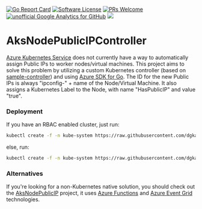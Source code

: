 [![Go Report Card](https://goreportcard.com/badge/github.com/dgkanatsios/AksNodePublicIPController)](https://goreportcard.com/report/github.com/dgkanatsios/AksNodePublicIPController)
[![Software License](https://img.shields.io/badge/license-MIT-brightgreen.svg?style=flat-square)](LICENSE)
[![PRs Welcome](https://img.shields.io/badge/PRs-welcome-brightgreen.svg?style=flat-square)](http://makeapullrequest.com)
[![unofficial Google Analytics for GitHub](https://gaforgithub.azurewebsites.net/api?repo=AksNodePublicIPController)](https://github.com/dgkanatsios/gaforgithub)
![](https://img.shields.io/badge/status-alpha-red.svg)

# AksNodePublicIPController

[Azure Kubernetes Service](https://azure.microsoft.com/en-us/services/kubernetes-service/) does not currently have a way to automatically assign Public IPs to worker nodes/virtual machines. This project aims to solve this problem by utilizing a custom Kubernetes controller (based on [sample-controller](https://github.com/kubernetes/sample-controller)) and using [Azure SDK for Go](https://docs.microsoft.com/en-us/go/azure/). The ID for the new Public IPs is always "ipconfig-" + name of the Node/Virtual Machine. It also assigns a Kubernetes Label to the Node, with name "HasPublicIP" and value "true".

### Deployment

If you have an RBAC enabled cluster, just run:

```bash
kubectl create -f -n kube-system https://raw.githubusercontent.com/dgkanatsios/AksNodePublicIPController/master/deploy.yaml
```

else, run:

```bash
kubectl create -f -n kube-system https://raw.githubusercontent.com/dgkanatsios/AksNodePublicIPController/master/deploy-no-rbac.yaml
```

### Alternatives

If you're looking for a non-Kubernetes native solution, you should check out the [AksNodePublicIP](https://github.com/dgkanatsios/AksNodePublicIP) project, it uses [Azure Functions](https://functions.azure.com) and [Azure Event Grid](https://azure.microsoft.com/en-us/services/event-grid/) technologies.